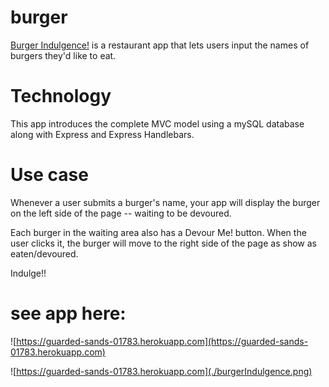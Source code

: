 # burger

[Burger Indulgence!](https://guarded-sands-01783.herokuapp.com/) is a restaurant app that lets users input the names of burgers they'd like to eat.

# Technology
This app introduces the complete MVC model using a mySQL database along with Express and Express Handlebars.

# Use case
Whenever a user submits a burger's name, your app will display the burger on the left side of the page -- waiting to be devoured.

Each burger in the waiting area also has a Devour Me! button. When the user clicks it, the burger will move to the right side of the page as show as eaten/devoured.

Indulge!!

# see app here:
![https://guarded-sands-01783.herokuapp.com](https://guarded-sands-01783.herokuapp.com)

![https://guarded-sands-01783.herokuapp.com](./burgerIndulgence.png)
